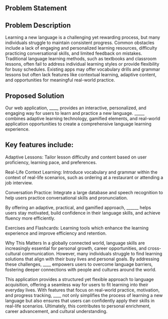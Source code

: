 ## Problem Statement

## Problem Description

Learning a new language is a challenging yet rewarding process, but many individuals struggle to maintain consistent progress. Common obstacles include a lack of engaging and personalized learning resources, difficulty practicing conversational skills, and limited feedback on mistakes. Traditional language learning methods, such as textbooks and classroom lessons, often fail to address individual learning styles or provide flexibility for busy schedules. Existing apps may offer vocabulary drills and grammar lessons but often lack features like contextual learning, adaptive content, and opportunities for meaningful real-world practice.

## Proposed Solution

Our web application, ____, provides an interactive, personalized, and engaging way for users to learn and practice a new language. _____ combines adaptive learning technology, gamified elements, and real-world application opportunities to create a comprehensive language learning experience.

## Key features include:

Adaptive Lessons: Tailor lesson difficulty and content based on user proficiency, learning pace, and preferences.

Real-Life Context Learning: Introduce vocabulary and grammar within the context of real-life scenarios, such as ordering at a restaurant or attending a job interview.

Conversation Practice: Integrate a large database and speech recognition to help users practice conversational skills and pronunciation.

By offering an adaptive, practical, and gamified approach, ______ helps users stay motivated, build confidence in their language skills, and achieve fluency more efficiently.

Exercises and Flashcards: Learning tools which enhance the learning experience and improve efficiency and retention.

Why This Matters
In a globally connected world, language skills are increasingly essential for personal growth, career opportunities, and cross-cultural communication. However, many individuals struggle to find learning solutions that align with their busy lives and personal goals. By addressing these challenges, ____ empowers users to overcome language barriers, fostering deeper connections with people and cultures around the world.

This application provides a structured yet flexible approach to language acquisition, offering a seamless way for users to fit learning into their everyday lives. With features that focus on real-world practice, motivation, and progress tracking, ____ not only simplifies the process of learning a new language but also ensures that users can confidently apply their skills in real-life scenarios. Ultimately, this contributes to personal enrichment, career advancement, and cultural understanding.